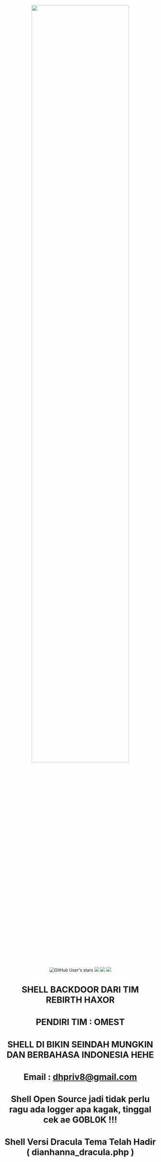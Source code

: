 <div align="center">
	<h1><img width="80%" src="https://readme-typing-svg.herokuapp.com?duration=03&font=Lalezar&size=30&color=FFFF00&center=true&vCenter=true&width=440&lines=My+Shell+Backdoor" /></h1>
  <br />
<p align="center">
<img alt="GitHub User's stars" src="https://img.shields.io/github/stars/beruangsalju/shell?color=black&style=flat">
<img src="https://img.shields.io/github/forks/beruangsalju/shell?color=black&style=flat">
<img src="https://img.shields.io/badge/creator%20-omest-black?style=flat">
<img src="https://api.visitorbadge.io/api/visitors?path=https://github.com/beruangsalju/shell&style=flat&countColor=%black"> <br>

 # SHELL BACKDOOR DARI TIM REBIRTH HAXOR 
# PENDIRI TIM : OMEST
# SHELL DI BIKIN SEINDAH MUNGKIN DAN BERBAHASA INDONESIA HEHE
# Email : dhpriv8@gmail.com
# Shell Open Source jadi tidak perlu ragu ada logger apa kagak, tinggal cek ae G0BL0K !!!
# Shell Versi Dracula Tema Telah Hadir ( dianhanna_dracula.php )


